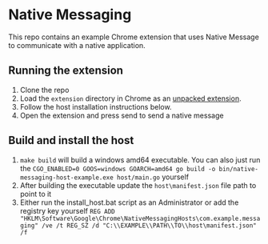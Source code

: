 # Native Messaging

This repo contains an example Chrome extension that uses Native Message to communicate with a native application.

## Running the extension
1. Clone the repo
2. Load the `extension` directory in Chrome as an [unpacked extension](https://developer.chrome.com/docs/extensions/mv3/getstarted/development-basics/#load-unpacked).
3. Follow the host installation instructions below.
4. Open the extension and press send to send a native message

## Build and install the host
1. `make build` will build a windows amd64 executable. You can also just run the `CGO_ENABLED=0 GOOS=windows GOARCH=amd64 go build -o bin/native-messaging-host-example.exe host/main.go` yourself
2. After building the executable update the `host\manifest.json` file path to point to it
3. Either run the install_host.bat script as an Administrator or add the registry key yourself `REG ADD "HKLM\Software\Google\Chrome\NativeMessagingHosts\com.example.messaging" /ve /t REG_SZ /d "C:\\EXAMPLE\\PATH\\TO\\host\manifest.json" /f`
